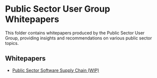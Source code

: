# Public Sector User Group Whitepapers

This folder contains whitepapers produced by the Public Sector User Group, providing insights and recommendations on various public sector topics.

## Whitepapers

- [Public Sector Software Supply Chain (WIP)](https://docs.google.com/document/d/15yAEfBkKTO8Jx_WW37qdDm_F5ppBqr5b84R7EXC_lE0/edit?usp=sharing)
